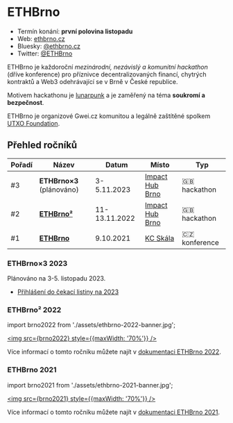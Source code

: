 # ETHBrno

- Termín konání: **první polovina listopadu**
- Web: [ethbrno.cz](https://ethbrno.cz)
- Bluesky: [@ethbrno.cz](https://bsky.app/profile/ethbrno.cz)
- Twitter: [@ETHBrno](https://twitter.com/ETHBrno)

ETHBrno je každoroční *mezinárodní, nezávislý a komunitní hackathon* (dříve konference) pro příznivce decentralizovaných financí, chytrých kontraktů a Web3 odehrávající se v Brně v České republice.

Motivem hackathonu je [lunarpunk](https://www.youtube.com/watch?v=QA3YZVDUN5s) a je zaměřený na téma **soukromí a bezpečnost**.

ETHBrno je organizové Gwei.cz komunitou a legálně zaštítěné spolkem [UTXO Foundation](https://utxo.foundation/).

## Přehled ročníků

| Pořadí | Název | Datum | Místo | Typ |
| --- | --- | --- | --- | --- |
| #3 | **ETHBrno×3** (plánováno) | 3-5.11.2023 | [Impact Hub Brno](https://www.hubbrno.cz/) | 🇬🇧 hackathon |
| #2 | [**ETHBrno²**](#ethbrno-2022) | 11-13.11.2022 | [Impact Hub Brno](https://www.hubbrno.cz/) | 🇬🇧 hackathon |
| #1 | [**ETHBrno**](#ethbrno-2021) | 9.10.2021 | [KC Skála](https://www.novy-liskovec.cz/komunitni-centrum-skala/ds-1389) | 🇨🇿 konference |

### ETHBrno×3 2023
Plánováno na 3-5. listopadu 2023.

* [Přihlášení do čekací listiny na 2023](https://lu.ma/ethbrno3)

### ETHBrno² 2022

import brno2022 from './assets/ethbrno-2022-banner.jpg';

<a href="https://docs.ethbrno.cz/events/2022"><img src={brno2022} style={{maxWidth: '70%'}} /></a>

Více informací o tomto ročníku můžete najít v [dokumentaci ETHBrno 2022](https://docs.ethbrno.cz/events/2022).

### ETHBrno 2021

import brno2021 from './assets/ethbrno-2021-banner.jpg';


<a href="https://docs.ethbrno.cz/events/2021"><img src={brno2021} style={{maxWidth: '70%'}} /></a>

Více informací o tomto ročníku můžete najít v [dokumentaci ETHBrno 2021](https://docs.ethbrno.cz/events/2021).
